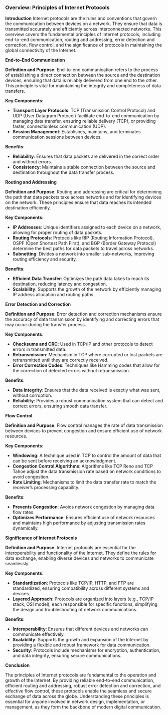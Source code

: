 ### Overview: Principles of Internet Protocols

**Introduction**
Internet protocols are the rules and conventions that govern the communication between devices on a network. They ensure that data is transmitted accurately and efficiently across interconnected networks. This overview covers the fundamental principles of Internet protocols, including end-to-end communication, routing and addressing, error detection and correction, flow control, and the significance of protocols in maintaining the global connectivity of the Internet.

**End-to-End Communication**

**Definition and Purpose**:
End-to-end communication refers to the process of establishing a direct connection between the source and the destination devices, ensuring that data is reliably delivered from one end to the other. This principle is vital for maintaining the integrity and completeness of data transfers.

**Key Components**:
- **Transport Layer Protocols**: TCP (Transmission Control Protocol) and UDP (User Datagram Protocol) facilitate end-to-end communication by managing data transfer, ensuring reliable delivery (TCP), or providing faster, connectionless communication (UDP).
- **Session Management**: Establishes, maintains, and terminates communication sessions between devices.

**Benefits**:
- **Reliability**: Ensures that data packets are delivered in the correct order and without errors.
- **Consistency**: Maintains a stable connection between the source and destination throughout the data transfer process.

**Routing and Addressing**

**Definition and Purpose**:
Routing and addressing are critical for determining the path that data packets take across networks and for identifying devices on the network. These principles ensure that data reaches its intended destination efficiently.

**Key Components**:
- **IP Addresses**: Unique identifiers assigned to each device on a network, allowing for proper routing of data packets.
- **Routing Protocols**: Protocols like RIP (Routing Information Protocol), OSPF (Open Shortest Path First), and BGP (Border Gateway Protocol) determine the best paths for data packets to travel across networks.
- **Subnetting**: Divides a network into smaller sub-networks, improving routing efficiency and security.

**Benefits**:
- **Efficient Data Transfer**: Optimizes the path data takes to reach its destination, reducing latency and congestion.
- **Scalability**: Supports the growth of the network by efficiently managing IP address allocation and routing paths.

**Error Detection and Correction**

**Definition and Purpose**:
Error detection and correction mechanisms ensure the accuracy of data transmission by identifying and correcting errors that may occur during the transfer process.

**Key Components**:
- **Checksums and CRC**: Used in TCP/IP and other protocols to detect errors in transmitted data.
- **Retransmission**: Mechanism in TCP where corrupted or lost packets are retransmitted until they are correctly received.
- **Error Correction Codes**: Techniques like Hamming codes that allow for the correction of detected errors without retransmission.

**Benefits**:
- **Data Integrity**: Ensures that the data received is exactly what was sent, without corruption.
- **Reliability**: Provides a robust communication system that can detect and correct errors, ensuring smooth data transfer.

**Flow Control**

**Definition and Purpose**:
Flow control manages the rate of data transmission between devices to prevent congestion and ensure efficient use of network resources.

**Key Components**:
- **Windowing**: A technique used in TCP to control the amount of data that can be sent before receiving an acknowledgment.
- **Congestion Control Algorithms**: Algorithms like TCP Reno and TCP Tahoe adjust the data transmission rate based on network conditions to avoid congestion.
- **Rate Limiting**: Mechanisms to limit the data transfer rate to match the receiver’s processing capability.

**Benefits**:
- **Prevents Congestion**: Avoids network congestion by managing data flow rates.
- **Optimizes Performance**: Ensures efficient use of network resources and maintains high performance by adjusting transmission rates dynamically.

**Significance of Internet Protocols**

**Definition and Purpose**:
Internet protocols are essential for the interoperability and functionality of the Internet. They define the rules for data exchange, enabling diverse devices and networks to communicate seamlessly.

**Key Components**:
- **Standardization**: Protocols like TCP/IP, HTTP, and FTP are standardized, ensuring compatibility across different systems and devices.
- **Layered Approach**: Protocols are organized into layers (e.g., TCP/IP stack, OSI model), each responsible for specific functions, simplifying the design and troubleshooting of network communications.

**Benefits**:
- **Interoperability**: Ensures that different devices and networks can communicate effectively.
- **Scalability**: Supports the growth and expansion of the Internet by providing a flexible and robust framework for data communication.
- **Security**: Protocols include mechanisms for encryption, authentication, and data integrity, ensuring secure communications.

**Conclusion**

The principles of Internet protocols are fundamental to the operation and growth of the Internet. By providing reliable end-to-end communication, efficient routing and addressing, robust error detection and correction, and effective flow control, these protocols enable the seamless and secure exchange of data across the globe. Understanding these principles is essential for anyone involved in network design, implementation, or management, as they form the backbone of modern digital communication.